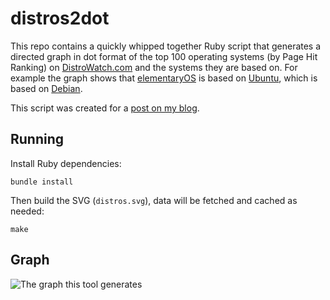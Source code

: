 # distros2dot

This repo contains a quickly whipped together Ruby script that generates a directed graph in dot format of the top 100 operating systems (by Page Hit Ranking) on [DistroWatch.com](https://www.distrowatch.com/) and the systems they are based on. For example the graph shows that [elementaryOS](https://elementary.io/) is based on [Ubuntu](https://ubuntu.com/), which is based on [Debian](https://www.debian.org/).

This script was created for a [post on my blog](https://bitcannon.net/post/visualising-os-derivation/).

## Running

Install Ruby dependencies:

    bundle install

Then build the SVG (`distros.svg`), data will be fetched and cached as needed:

    make

## Graph

![The graph this tool generates](https://bitcannon.net/images/2019/visualising-os-derivation.svg)
